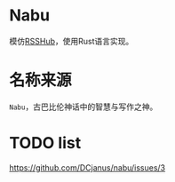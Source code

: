 # Nabu

模仿[RSSHub](https://github.com/DIYgod/RSSHub)，使用Rust语言实现。

# 名称来源

`Nabu`，古巴比伦神话中的智慧与写作之神。

# TODO list

<https://github.com/DCjanus/nabu/issues/3>
